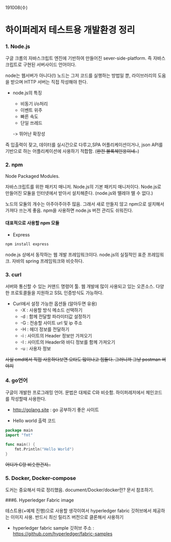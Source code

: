 191008(수)

# 하이퍼레저 테스트용 개발환경 정리



### 1. Node.js



구글 크롬의 자바스크립트 엔진에 기반하여 만들어진 sever-side-platform. 즉 자바스크립트로 구현된 서버사이드 언어이다.  

node는 웹서버가 아니다(!) 노드는 그저 코드를 실행하는 방법일 뿐, 라이브러리의 도움을 받으며 HTTP 서버는 직접 작성해야 한다.



- node.js의 특징
  - 비동기  i/o처리
  - 이벤트 위주
  - 빠른 속도
  - 단일 쓰레드

  -> 뛰어난 확장성

즉 입출력이 잦고, 데이터를 실시간으로 다루고,SPA 어플리케이션이거나, json API를 기반으로 하는 어플리케이션에 사용하기 적합함. (~~완전 블록체인용이네..~~)







### 2. npm

Node Packaged Modules.  

자바스크립트를 위한 패키지 매니저. Node.js의 기본 패키지 매니저이다. Node.js로 만들어진 모듈을 인터넷에서 받아서 설치해준다. (node.js와 뗄레야 뗄 수 없다.)  

노드의 모듈의 개수는 아주아주아주 많음. 그래서 새로 만들지 않고 npm으로 설치해서 가져다 쓰는게 좋음. npm을 사용하면 node.js 버전 관리도 쉬워진다.



#### 대표적으로 사용할 npm 모듈

- Express

```bash
npm install express
```

node.js 상에서 동작하는 웹 개발 프레임워크이다. node.js의 실질적인 표준 프레임워크. 자바의 spring 프레임워크와 비슷하다.  







### 3. curl

서버와 통신할 수 있는 커맨드 명령어 툴. 웹 개발에 많이 사용되고 있는 오픈소스. 다양한 프로토콜들을 지원하고 SSL 인증방식도 가능하다.  



- Curl에서 설정 가능한 옵션들 (알아두면 유용)
  - -X : 사용할 방식 메소드 선택하기
  - -d : 함께 전달할 파라미터값 설정하기
  - -G : 전송할 사이트 url 및 ip 주소
  - -H : 헤더 정보를 전달하기
  - -i : 사이트의 Header 정보만 가져오기
  - -I : 사이트의 Header와 바디 정보를 함께 가져오기
  - -u : 사용자 정보

  

~~사실 cmd에서 직접 사용하다보면 오타도 많이나고 힘들다. 그러니까 그냥 postman 써야지~~







### 4.  go언어

구글이 개발한 프로그래밍 언어. 문법은 대체로 C와 비슷함. 하이퍼레저에서 체인코드를 작성할때 사용한다.

- http://golang.site  : go 공부하기 좋은 사이트

- Hello world 출력 코드

```go
package main
import "fmt"

func main() {
    fmt.Println("Hello World")
}
```

~~어디가 C랑 비슷한건지..~~







### 5. Docker, Docker-compose

도커는 중요해서 따로 정리했음.  document/Docker/docker란? 문서 참조하기.







###6. Hyperledger Fabric image

테스트용(+예제 진행)으로 사용할 생각이여서 hyperledger fabric 깃허브에서 제공하는 이미지 사용. 반드시 최신 릴리즈 버전으로 클론해서 사용하기



- hyperledger fabric sample 깃허브 주소 : https://github.com/hyperledger/fabric-samples

  

